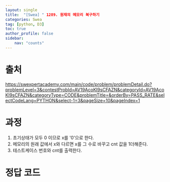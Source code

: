 ```yaml
---
layout: single
title:  "[Swea] " 1289. 원재의 메모리 복구하기
categories: Swea
tag: [python, D3]
toc: true
author_profile: false
sidebar:
    nav: "counts"
---
```


# 출처
<https://swexpertacademy.com/main/code/problem/problemDetail.do?problemLevel=3&contestProbId=AV19AcoKI9sCFAZN&categoryId=AV19AcoKI9sCFAZN&categoryType=CODE&problemTitle=&orderBy=PASS_RATE&selectCodeLang=PYTHON&select-1=3&pageSize=10&pageIndex=1>

  
  
# 과정
1. 초기상태가 모두 0 이므로 x를 '0'으로 한다.
2. 메모리의 원래 값에서 x와 다르면 x를 그 수로 바꾸고 cnt 값을 1더해준다.
3. 테스트케이스 번호와 cnt를 출력한다. 


# 정답 코드
<script src="https://gist.github.com/kghees/c91a8f7c408485fec2a27bed25e395c6.js"></script>
  
    
